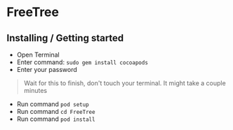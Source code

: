 # FreeTree

## Installing / Getting started
- Open Terminal
- Enter command: `sudo gem install cocoapods`
- Enter your password

> Wait for this to finish, don't touch your terminal.  It might take a couple minutes

- Run command `pod setup`
- Run command `cd FreeTree`
- Run command `pod install`
